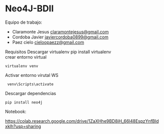 # Neo4J-BDII
Equipo de trabajo: 
* Claramonte Jesus claramontejesus@gmail.com
* Cordoba Javier javiercordoba0899@gmail.com
* Paez cielo cieloopaezz@gmail.com

Requisitos
Descargar virtualenv
    pip install virtualenv  
crear entorno virtual 

    virtualenv venv    
Activar entorno virutal WS

     venv\Scripts\activate            
Descargar dependencias

    pip install neo4j 
Notebook:

https://colab.research.google.com/drive/1ZaXHhe9BD8iH_66l48EspzYnfBIdxklh?usp=sharing
